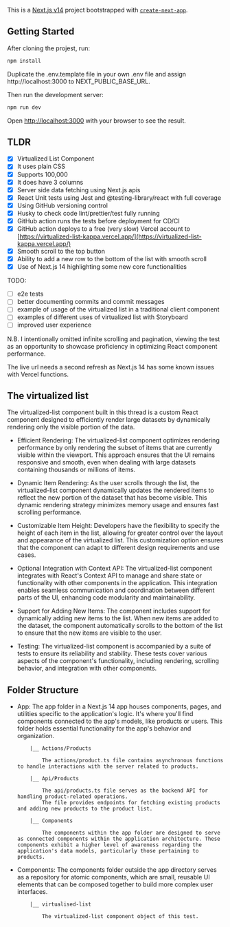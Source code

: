 This is a [Next.js v14](https://nextjs.org/) project bootstrapped with [`create-next-app`](https://github.com/vercel/next.js/tree/canary/packages/create-next-app).

## Getting Started

After cloning the projest, run:

```bash
npm install
```

Duplicate the .env.template file in your own .env file and assign http://localhost:3000 to NEXT_PUBLIC_BASE_URL.


Then run the development server:

```bash
npm run dev
```

Open [http://localhost:3000](http://localhost:3000) with your browser to see the result.

## TLDR

- [x] Virtualized List Component
- [x] It uses plain CSS
- [x] Supports 100,000
- [x] It does have 3 columns
- [x] Server side data fetching using Next.js apis
- [x] React Unit tests using Jest and @testing-library/react with full coverage
- [x] Using GitHub versioning control
- [x] Husky to check code lint/prettier/test fully running
- [x] GitHub action runs the tests before deployment for CD/CI
- [x] GitHub action deploys to a free (very slow) Vercel account to [https://virtualized-list-kappa.vercel.app/](https://virtualized-list-kappa.vercel.app/)
- [x] Smooth scroll to the top button
- [x] Ability to add a new row to the bottom of the list with smooth scroll
- [x] Use of Next.js 14 highlighting some new core functionalities

TODO:

- [ ] e2e tests
- [ ] better documenting commits and commit messages
- [ ] example of usage of the virtualized list in a traditional client component
- [ ] examples of different uses of virtualized list with Storyboard
- [ ] improved user experience

N.B.
I intentionally omitted infinite scrolling and pagination, viewing the test as an opportunity to showcase proficiency in
optimizing React component performance.

The live url needs a second refresh as Next.js 14 has some known issues with Vercel functions.

## The virtualized list

The virtualized-list component built in this thread is a custom React component designed to efficiently render large
datasets by dynamically rendering only the visible portion of the data.

- Efficient Rendering: The virtualized-list component optimizes rendering performance by only rendering the subset of
  items that are currently visible within the viewport. This approach ensures that the UI remains responsive and smooth,
  even when dealing with large datasets containing thousands or millions of items.

- Dynamic Item Rendering: As the user scrolls through the list, the virtualized-list component dynamically updates the
  rendered items to reflect the new portion of the dataset that has become visible. This dynamic rendering strategy
  minimizes memory usage and ensures fast scrolling performance.

- Customizable Item Height: Developers have the flexibility to specify the height of each item in the list, allowing for
  greater control over the layout and appearance of the virtualized list. This customization option ensures that the
  component can adapt to different design requirements and use cases.

- Optional Integration with Context API: The virtualized-list component integrates with React's Context API to manage and share
  state or functionality with other components in the application. This integration enables seamless communication and
  coordination between different parts of the UI, enhancing code modularity and maintainability.

- Support for Adding New Items: The component includes support for dynamically adding new items to the list. When new
  items are added to the dataset, the component automatically scrolls to the bottom of the list to ensure that the new
  items are visible to the user.

- Testing: The virtualized-list component is accompanied by a suite of tests to ensure its reliability and stability.
  These tests cover various aspects of the component's functionality, including rendering, scrolling behavior, and
  integration with other components.

## Folder Structure

- App: The app folder in a Next.js 14 app houses components, pages, and utilities specific to the application's logic.
  It's where you'll find components connected to the app's models, like products or users. This folder holds essential
  functionality for the app's behavior and organization.

          |__ Actions/Products

              The actions/product.ts file contains asynchronous functions to handle interactions with the server related to products.

          |__ Api/Products

              The api/products.ts file serves as the backend API for handling product-related operations.
              The file provides endpoints for fetching existing products and adding new products to the product list.

          |__ Components

              The components within the app folder are designed to serve as connected components within the application architecture. These components exhibit a higher level of awareness regarding the application's data models, particularly those pertaining to products.

- Components: The components folder outside the app directory serves as a repository for atomic components, which are small, reusable
  UI elements that can be composed together to build more complex user interfaces.

          |__ virtualised-list

              The virtualized-list component object of this test.
